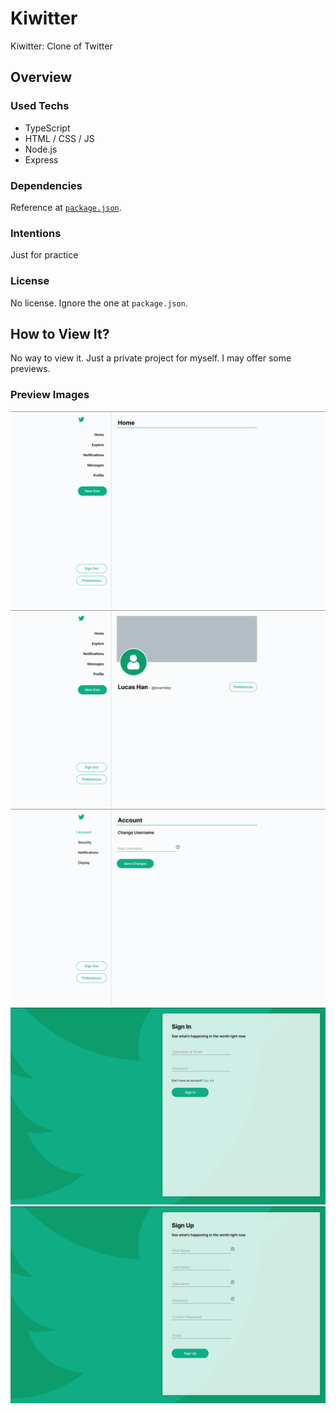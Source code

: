 # Kiwitter

Kiwitter: Clone of Twitter

## Overview

### Used Techs

- TypeScript
- HTML / CSS / JS
- Node.js
- Express

### Dependencies

Reference at [`package.json`](package.json).

### Intentions

Just for practice

### License

No license. Ignore the one at `package.json`.

## How to View It?

No way to view it. Just a private project for myself. I may offer some previews.

### Preview Images

![Preview 1](docs/preview1.png)
![Preview 2](docs/preview2.png)
![Preview 3](docs/preview3.png)
![Preview 4](docs/preview4.png)
![Preview 5](docs/preview5.png)
